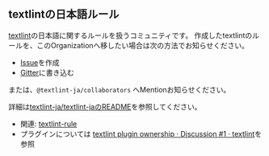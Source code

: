 ## textlintの日本語ルール

[textlint](https://textlint.github.io/)の日本語に関するルールを扱うコミュニティです。
作成したtextlintのルールを、このOrganizationへ移したい場合は次の方法でお知らせください。

- [Issue](https://github.com/textlint-ja/textlint-ja/issues/new)を作成
- [Gitter](https://gitter.im/textlint-ja/textlint-ja)に書き込む

または、`@textlint-ja/collaborators` へMentionお知らせください。

詳細は[textlint-ja/textlint-jaのREADME](https://github.com/textlint-ja/textlint-ja)を参照してください。

- 関連: [textlint-rule](https://github.com/textlint-rule)
- プラグインについては [textlint plugin ownership · Discussion #1 · textlint](https://github.com/orgs/textlint/discussions/1)を参照
